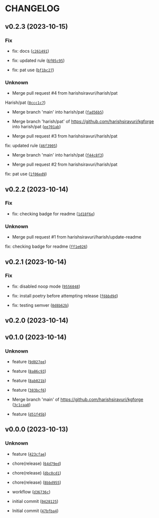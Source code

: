 # CHANGELOG



## v0.2.3 (2023-10-15)

### Fix

* fix: docs ([`c261491`](https://github.com/harishsiravuri/kgforge/commit/c2614919f1aa2426a3d37e65912f8ea1f1758225))

* fix: updated rule ([`6f05c95`](https://github.com/harishsiravuri/kgforge/commit/6f05c95f4aab52f17b077dfff59eed9f2462b48a))

* fix: pat use ([`bf1bc27`](https://github.com/harishsiravuri/kgforge/commit/bf1bc279cc23114e0bfb7d6386adb26d65803e82))

### Unknown

* Merge pull request #4 from harishsiravuri/harish/pat

Harish/pat ([`0ccc1c7`](https://github.com/harishsiravuri/kgforge/commit/0ccc1c76bb6b1c55e0981aeef736bcdc5652dc50))

* Merge branch &#39;main&#39; into harish/pat ([`fad56b5`](https://github.com/harishsiravuri/kgforge/commit/fad56b5164d4efb319138a26857d6f6c0a506565))

* Merge branch &#39;harish/pat&#39; of https://github.com/harishsiravuri/kgforge into harish/pat ([`ee701ab`](https://github.com/harishsiravuri/kgforge/commit/ee701ab08bc1fdc4fe2a66bad2f384b0efe7aafa))

* Merge pull request #3 from harishsiravuri/harish/pat

fix: updated rule ([`46f3905`](https://github.com/harishsiravuri/kgforge/commit/46f3905696836716a746d265773e0e17a2091a2d))

* Merge branch &#39;main&#39; into harish/pat ([`f44c8f3`](https://github.com/harishsiravuri/kgforge/commit/f44c8f38597181abd3a1a05d9e1f631695bccd85))

* Merge pull request #2 from harishsiravuri/harish/pat

fix: pat use ([`1f06ed9`](https://github.com/harishsiravuri/kgforge/commit/1f06ed944e44d17aa1e46c9a1b5454c48a95a545))


## v0.2.2 (2023-10-14)

### Fix

* fix: checking badge for readme ([`1d18f6e`](https://github.com/harishsiravuri/kgforge/commit/1d18f6eece8034cbe33786c8cf7843e57c4196fc))

### Unknown

* Merge pull request #1 from harishsiravuri/harish/update-readme

fix: checking badge for readme ([`ff1e026`](https://github.com/harishsiravuri/kgforge/commit/ff1e0262da6c6f718c3e5895eee48467877bb883))


## v0.2.1 (2023-10-14)

### Fix

* fix: disabled noop mode ([`9556048`](https://github.com/harishsiravuri/kgforge/commit/95560486c76dfa00f061f07dd63ca98032fba307))

* fix: install poetry before attempting release ([`f6bbd9d`](https://github.com/harishsiravuri/kgforge/commit/f6bbd9d26add053701379fe0e01adf1e70a15dd4))

* fix: testing semver ([`0d8b62b`](https://github.com/harishsiravuri/kgforge/commit/0d8b62b87e0021d8d1ac1395081c0a22c6f195be))


## v0.2.0 (2023-10-14)


## v0.1.0 (2023-10-14)

### Unknown

* feature ([`9d027ee`](https://github.com/harishsiravuri/kgforge/commit/9d027ee0e7f90414cc5f4b25cfd1edd4bbcec92d))

* feature ([`8a86c93`](https://github.com/harishsiravuri/kgforge/commit/8a86c93c483ff700ccac0f09906f0310a49e1f4c))

* feature ([`8ab021b`](https://github.com/harishsiravuri/kgforge/commit/8ab021b831b96662453c39178ae94ebb83873bf8))

* feature ([`383bcf6`](https://github.com/harishsiravuri/kgforge/commit/383bcf670851956ade1797ee651b9f7ddb5a86e5))

* Merge branch &#39;main&#39; of https://github.com/harishsiravuri/kgforge ([`3c1caa0`](https://github.com/harishsiravuri/kgforge/commit/3c1caa0b909819c68b27af2d2b11892aee522fbd))

* feature ([`d51f45b`](https://github.com/harishsiravuri/kgforge/commit/d51f45bde1221eee3844aef30a24c31795c2e1a5))


## v0.0.0 (2023-10-13)

### Unknown

* feature ([`423cfae`](https://github.com/harishsiravuri/kgforge/commit/423cfaeb8643776c589d2a9ad816fdb12808a5b7))

* chore(release) ([`64d79ed`](https://github.com/harishsiravuri/kgforge/commit/64d79ed42a5e57fa136ec4f74cceb302c93d134d))

* chore(release) ([`dbc0cd1`](https://github.com/harishsiravuri/kgforge/commit/dbc0cd13761b02fec4e2811c8e22c720a3348b02))

* chore(release) ([`8bbd955`](https://github.com/harishsiravuri/kgforge/commit/8bbd95559faad082833aaa5fe07951db0e642000))

* workflow ([`d36736c`](https://github.com/harishsiravuri/kgforge/commit/d36736ce98d679ac5e793d02d07bb97e7fffe905))

* initial commit ([`0428125`](https://github.com/harishsiravuri/kgforge/commit/0428125e38364e01d73dbfe57958dec68dd867ba))

* Initial commit ([`47bfba4`](https://github.com/harishsiravuri/kgforge/commit/47bfba4c538323e61bef9ca371cf800e31579a2f))
